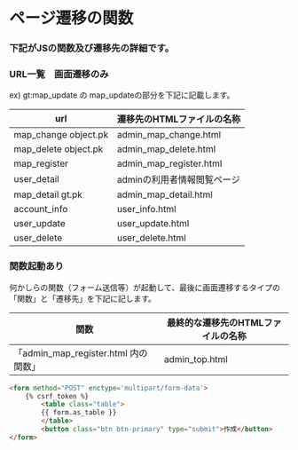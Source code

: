 # ページ遷移の関数

### 下記がJSの関数及び遷移先の詳細です。

### URL一覧　画面遷移のみ

ex) gt:map_update の map_updateの部分を下記に記載します。

| url                    | 遷移先のHTMLファイルの名称          |
| ---------------------- | ---------------------------------- |
| map_change  object.pk  | admin_map_change.html              |
| map_delete  object.pk  | admin_map_delete.html              |
| map_register           | admin_map_register.html            |
| user_detail            | adminの利用者情報閲覧ページ         |
| map_detail   gt.pk     | admin_map_detail.html              |
| account_info           | user_info.html                     |
| user_update            | user_update.html                   |
| user_delete            | user_delete.html                   |


### 関数起動あり

何かしらの関数（フォーム送信等）が起動して、最後に画面遷移するタイプの「関数」と「遷移先」を下記に記します。

| 関数                    | 最終的な遷移先のHTMLファイルの名称         |
| ----------------------- | ----------------------------------------- |
| 「admin_map_register.html 内の関数」 |  admin_top.html              |

```HTML
<form method="POST" enctype='multipart/form-data'>
    {% csrf_token %}
        <table class="table">
        {{ form.as_table }}
        </table>
        <button class="btn btn-primary" type="submit">作成</button>
</form>
```

